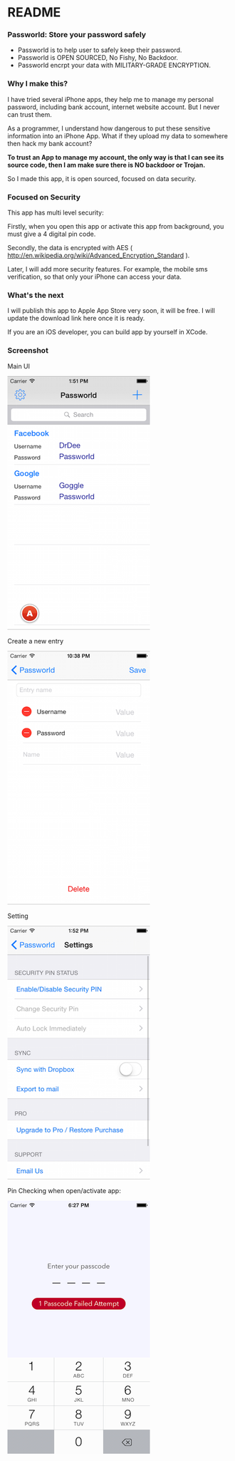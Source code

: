 # README #

### Passworld: Store your password safely ###


+ Passworld is to help user to safely keep their password. 
+ Passworld is OPEN SOURCED, No Fishy, No Backdoor.
+ Passworld encrpt your data with MILITARY-GRADE ENCRYPTION.

### Why I make this? ###

I have tried several iPhone apps, they help me to manage my personal password, including bank account, internet website account. But I never can trust them.

As a programmer, I understand how dangerous to put these sensitive information into an iPhone App. What if they upload my data to somewhere then hack my bank account?

**To trust an App to manage my account, the only way is that I can see its source code, then I am make sure there is NO backdoor or Trojan.** 

So I made this app, it is open sourced, focused on data security. 

### Focused on Security ###

This app has multi level security:

Firstly, when you open this app or activate this app from background, you must give a 4 digital pin code.

Secondly, the data is encrypted with AES ( http://en.wikipedia.org/wiki/Advanced_Encryption_Standard ).

Later, I will add more security features. For example, the mobile sms verification, so that only your iPhone can access your data.

### What's the next ###

I will publish this app to Apple App Store very soon, it will be free. I will update the download link here once it is ready.

If you are an iOS developer, you can build app by yourself in XCode.

### Screenshot ###

Main UI

 ![Screenshot_Main](https://github.com/chenyi1976/Passworld/raw/master/DigitalEstate/Screenshots/Screenshot_Main.png)


Create a new entry

 ![Screenshot_New](https://raw.githubusercontent.com/chenyi1976/Passworld/master/DigitalEstate/Screenshots/Screenshot_New.png)


Setting

 ![Screenshot_Setting](https://github.com/chenyi1976/Passworld/raw/master/DigitalEstate/Screenshots/Screenshot_Setting.png)


Pin Checking when open/activate app:

 ![Screenshot_Pin](https://raw.githubusercontent.com/chenyi1976/Passworld/master/DigitalEstate/Screenshots/Screenshot_Pin.png)

